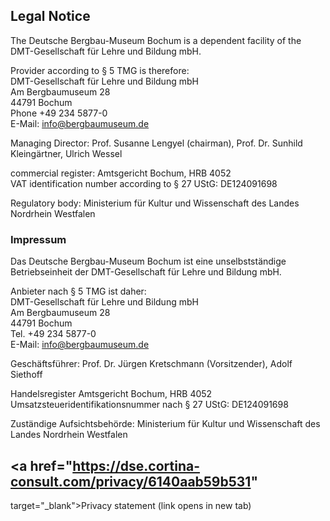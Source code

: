 ## Legal Notice

The Deutsche Bergbau-Museum Bochum is a dependent facility of the
DMT-Gesellschaft für Lehre und Bildung mbH.

Provider according to § 5 TMG is therefore:  
DMT-Gesellschaft für Lehre und Bildung mbH  
Am Bergbaumuseum 28  
44791 Bochum  
Phone +49 234 5877-0  
E-Mail: [info@bergbaumuseum.de](info@bergbaumuseum.de)

Managing Director: Prof. Susanne Lengyel (chairman), Prof. Dr. Sunhild
Kleingärtner, Ulrich Wessel

commercial register: Amtsgericht Bochum, HRB 4052  
VAT identification number according to § 27 UStG: DE124091698

Regulatory body: Ministerium für Kultur und Wissenschaft des Landes
Nordrhein Westfalen

### Impressum

Das Deutsche Bergbau-Museum Bochum ist eine unselbstständige
Betriebseinheit der DMT-Gesellschaft für Lehre und Bildung mbH.

Anbieter nach § 5 TMG ist daher:  
DMT-Gesellschaft für Lehre und Bildung mbH  
Am Bergbaumuseum 28  
44791 Bochum  
Tel. +49 234 5877-0  
E-Mail: [info@bergbaumuseum.de](info@bergbaumuseum.de)

Geschäftsführer: Prof. Dr. Jürgen Kretschmann (Vorsitzender), Adolf
Siethoff

Handelsregister Amtsgericht Bochum, HRB 4052  
Umsatzsteueridentifikationsnummer nach § 27 UStG: DE124091698

Zuständige Aufsichtsbehörde: Ministerium für Kultur und Wissenschaft des
Landes Nordrhein Westfalen

## <a href="https://dse.cortina-consult.com/privacy/6140aab59b531"
target="_blank">Privacy statement (link opens in new tab)</a>
